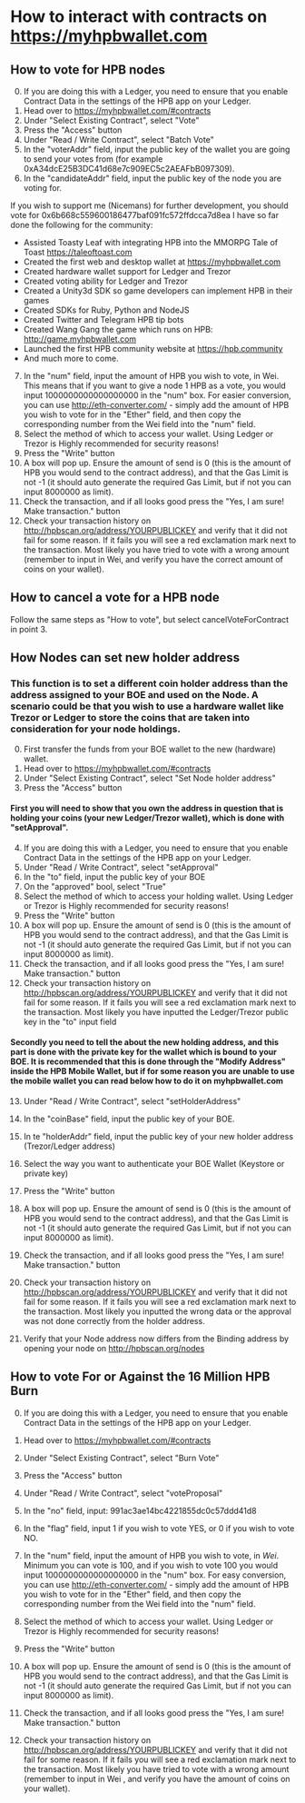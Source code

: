# How to interact with contracts on <https://myhpbwallet.com>


## How to vote for HPB nodes
0. If you are doing this with a Ledger, you need to ensure that you enable Contract Data in the settings of the HPB app on your Ledger.
1. Head over to <https://myhpbwallet.com/#contracts>
2. Under "Select Existing Contract", select "Vote"
3. Press the "Access" button
4. Under "Read / Write Contract", select "Batch Vote"
5. In the "voterAddr" field, input the public key of the wallet you are going to send your votes from (for example 0xA34dcE25B3DC41d68e7c909EC5c2AEAFbB097309).
6. In the "candidateAddr" field, input the public key of the node you are voting for.

If you wish to support me (Nicemans) for further development, you should vote for 0x6b668c559600186477baf091fc572ffdcca7d8ea
I have so far done the following for the community:
* Assisted Toasty Leaf with integrating HPB into the MMORPG Tale of Toast <https://taleoftoast.com>
* Created the first web and desktop wallet at <https://myhpbwallet.com>
* Created hardware wallet support for Ledger and Trezor
* Created voting ability for Ledger and Trezor
* Created a Unity3d SDK so game developers can implement HPB in their games
* Created SDKs for Ruby, Python and NodeJS
* Created Twitter and Telegram HPB tip bots
* Created Wang Gang the game which runs on HPB: <http://game.myhpbwallet.com>
* Launched the first HPB community website at <https://hpb.community>
* And much more to come.


7. In the "num" field, input the amount of HPB you wish to vote, in Wei. This means that if you want to give a node 1 HPB as a vote, you would input 1000000000000000000 in the "num" box. For easier conversion, you can use <http://eth-converter.com/> - simply add the amount of HPB you wish to vote for in the "Ether" field, and then copy the corresponding number from the Wei field into the "num" field.
8. Select the method of which to access your wallet. Using Ledger or Trezor is Highly recommended for security reasons!
9. Press the "Write" button
10. A box will pop up. Ensure the amount of send is 0 (this is the amount of HPB you would send to the contract address), and that the Gas Limit is not -1 (it should auto generate the required Gas Limit, but if not you can input 8000000 as limit).
11. Check the transaction, and if all looks good press the "Yes, I am sure! Make transaction." button
12. Check your transaction history on <http://hpbscan.org/address/YOURPUBLICKEY> and verify that it did not fail for some reason. If it fails you will see a red exclamation mark next to the transaction. Most likely you have tried to vote with a wrong amount (remember to input in Wei, and verify you have the correct amount of coins on your wallet).


## How to cancel a vote for a HPB node
Follow the same steps as "How to vote", but select cancelVoteForContract in point 3.



## How Nodes can set new holder address
### This function is to set a different coin holder address than the address assigned to your BOE and used on the Node. A  scenario could be that you wish to use a hardware wallet like Trezor or Ledger to store the coins that are taken into consideration for your node holdings.

0. First transfer the funds from your BOE wallet to the new (hardware) wallet.
1. Head over to <https://myhpbwallet.com/#contracts>
2. Under "Select Existing Contract", select "Set Node holder address"
3. Press the "Access" button


#### First you will need to show that you own the address in question that is holding your coins (your new Ledger/Trezor wallet), which is done with "setApproval".
4. If you are doing this with a Ledger, you need to ensure that you enable Contract Data in the settings of the HPB app on your Ledger.
5. Under "Read / Write Contract", select "setApproval"
6. In the "to" field, input the public key of your BOE
7. On the "approved" bool, select "True"
8. Select the method of which to access your holding wallet. Using Ledger or Trezor is Highly recommended for security reasons!
9. Press the "Write" button
10. A box will pop up. Ensure the amount of send is 0 (this is the amount of HPB you would send to the contract address), and that the Gas Limit is not -1 (it should auto generate the required Gas Limit, but if not you can input 8000000 as limit).
11. Check the transaction, and if all looks good press the "Yes, I am sure! Make transaction." button
12. Check your transaction history on <http://hpbscan.org/address/YOURPUBLICKEY> and verify that it did not fail for some reason. If it fails you will see a red exclamation mark next to the transaction. Most likely you have inputted the Ledger/Trezor public key in the "to" input field


#### Secondly you need to tell the about the new holding address, and this part is done with the private key for the wallet which is bound to your BOE. It is recommended that this is done through the "Modify Address" inside the HPB Mobile Wallet, but if for some reason you are unable to use the mobile wallet you can read below how to do it on myhpbwallet.com
13. Under "Read / Write Contract", select "setHolderAddress"
14. In the "coinBase" field, input the public key of your BOE.
15. In te "holderAddr" field, input the public key of your new holder address (Trezor/Ledger address)
16. Select the way you want to authenticate your BOE Wallet (Keystore or private key)
17. Press the "Write" button
18. A box will pop up. Ensure the amount of send is 0 (this is the amount of HPB you would send to the contract address), and that the Gas Limit is not -1 (it should auto generate the required Gas Limit, but if not you can input 8000000 as limit).
19. Check the transaction, and if all looks good press the "Yes, I am sure! Make transaction." button
20. Check your transaction history on <http://hpbscan.org/address/YOURPUBLICKEY> and verify that it did not fail for some reason. If it fails you will see a red exclamation mark next to the transaction. Most likely you inputted the wrong data or the approval was not done correctly from the holder address.

21. Verify that your Node address now differs from the Binding address by opening your node on <http://hpbscan.org/nodes>



## How to vote For or Against the 16 Million HPB Burn
0. If you are doing this with a Ledger, you need to ensure that you enable Contract Data in the settings of the HPB app on your Ledger.
1. Head over to <https://myhpbwallet.com/#contracts>
2. Under "Select Existing Contract", select "Burn Vote"
3. Press the "Access" button
4. Under "Read / Write Contract", select "voteProposal"
5. In the "no" field, input: 991ac3ae14bc4221855dc0c57ddd41d8
6. In the "flag" field, input 1 if you wish to vote YES, or 0 if you wish to vote NO.

7. In the "num" field, input the amount of HPB you wish to vote, in *Wei*. Minimum you can vote is 100, and if you wish to vote 100 you would input 1000000000000000000 in the "num" box. For easy conversion, you can use <http://eth-converter.com/> - simply add the amount of HPB you wish to vote for in the "Ether" field, and then copy the corresponding number from the Wei field into the "num" field.
8. Select the method of which to access your wallet. Using Ledger or Trezor is Highly recommended for security reasons!
9. Press the "Write" button
10. A box will pop up. Ensure the amount of send is 0 (this is the amount of HPB you would send to the contract address), and that the Gas Limit is not -1 (it should auto generate the required Gas Limit, but if not you can input 8000000 as limit).
11. Check the transaction, and if all looks good press the "Yes, I am sure! Make transaction." button
12. Check your transaction history on <http://hpbscan.org/address/YOURPUBLICKEY> and verify that it did not fail for some reason. If it fails you will see a red exclamation mark next to the transaction. Most likely you have tried to vote with a wrong amount (remember to input in Wei , and verify you have the amount of coins on your wallet).
